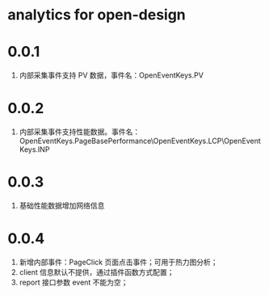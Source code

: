 # analytics for open-design

# 0.0.1

1. 内部采集事件支持 PV 数据，事件名：OpenEventKeys.PV

# 0.0.2

1. 内部采集事件支持性能数据。事件名：OpenEventKeys.PageBasePerformance\OpenEventKeys.LCP\OpenEventKeys.INP

# 0.0.3

1. 基础性能数据增加网络信息

# 0.0.4

1. 新增内部事件：PageClick 页面点击事件；可用于热力图分析；
2. client 信息默认不提供，通过插件函数方式配置；
3. report 接口参数 event 不能为空；
